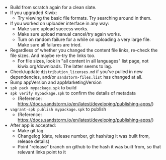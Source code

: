 * Build from scratch again for a clean slate.
* If you upgraded Kiwix:
  * Try viewing the basic file formats. Try searching around in them.
* If you worked on uploader interface in any way:
  * Make sure upload success works.
  * Make sure upload manual cancel/try again works.
  * Turn on random failure for a while on uploading a very large file. Make sure all failures are tried.
* Regardless of whether you changed the content file links, re-check the file sizes. And maybe re-try the links too.
  * For file sizes, look in "all content in all languages" list page, not kiwix.org/downloads. The latter seems to lag.
* Check/update `distribution_licenses.md` if you've pulled in new dependencies, and/or `sandstorm-files.list` has changed at all.
* Bump appVersion and appMarketingVersion
* `spk pack mypackage.spk` to build
* `spk verify mypackage.spk` to confirm the details of metadata
  * (Reference: https://docs.sandstorm.io/en/latest/developing/publishing-apps/)
* `vagrant-spk publish mypackage.spk` to publish
  * (Reference: https://docs.sandstorm.io/en/latest/developing/publishing-apps/)
* After app is accepted:
  * Make git tag
  * Changelog (date, release number, git hash/tag it was built from, release details)
  * Point "release" branch on github to the hash it was built from, so that relevant links point to it

